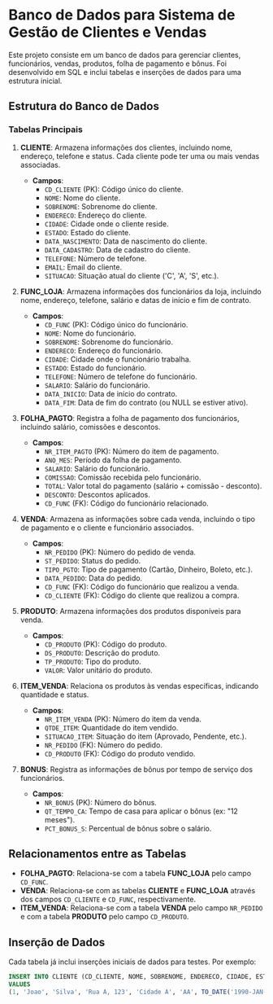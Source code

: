 # Banco de Dados para Sistema de Gestão de Clientes e Vendas

Este projeto consiste em um banco de dados para gerenciar clientes, funcionários, vendas, produtos, folha de pagamento e bônus. Foi desenvolvido em SQL e inclui tabelas e inserções de dados para uma estrutura inicial.

## Estrutura do Banco de Dados

### Tabelas Principais

1. **CLIENTE**: Armazena informações dos clientes, incluindo nome, endereço, telefone e status. Cada cliente pode ter uma ou mais vendas associadas.
    - **Campos**:
      - `CD_CLIENTE` (PK): Código único do cliente.
      - `NOME`: Nome do cliente.
      - `SOBRENOME`: Sobrenome do cliente.
      - `ENDERECO`: Endereço do cliente.
      - `CIDADE`: Cidade onde o cliente reside.
      - `ESTADO`: Estado do cliente.
      - `DATA_NASCIMENTO`: Data de nascimento do cliente.
      - `DATA_CADASTRO`: Data de cadastro do cliente.
      - `TELEFONE`: Número de telefone.
      - `EMAIL`: Email do cliente.
      - `SITUACAO`: Situação atual do cliente ('C', 'A', 'S', etc.).
      
2. **FUNC_LOJA**: Armazena informações dos funcionários da loja, incluindo nome, endereço, telefone, salário e datas de início e fim de contrato.
    - **Campos**:
      - `CD_FUNC` (PK): Código único do funcionário.
      - `NOME`: Nome do funcionário.
      - `SOBRENOME`: Sobrenome do funcionário.
      - `ENDERECO`: Endereço do funcionário.
      - `CIDADE`: Cidade onde o funcionário trabalha.
      - `ESTADO`: Estado do funcionário.
      - `TELEFONE`: Número de telefone do funcionário.
      - `SALARIO`: Salário do funcionário.
      - `DATA_INICIO`: Data de início do contrato.
      - `DATA_FIM`: Data de fim do contrato (ou NULL se estiver ativo).

3. **FOLHA_PAGTO**: Registra a folha de pagamento dos funcionários, incluindo salário, comissões e descontos.
    - **Campos**:
      - `NR_ITEM_PAGTO` (PK): Número do item de pagamento.
      - `ANO_MES`: Período da folha de pagamento.
      - `SALARIO`: Salário do funcionário.
      - `COMISSAO`: Comissão recebida pelo funcionário.
      - `TOTAL`: Valor total do pagamento (salário + comissão - desconto).
      - `DESCONTO`: Descontos aplicados.
      - `CD_FUNC` (FK): Código do funcionário relacionado.

4. **VENDA**: Armazena as informações sobre cada venda, incluindo o tipo de pagamento e o cliente e funcionário associados.
    - **Campos**:
      - `NR_PEDIDO` (PK): Número do pedido de venda.
      - `ST_PEDIDO`: Status do pedido.
      - `TIPO_PGTO`: Tipo de pagamento (Cartão, Dinheiro, Boleto, etc.).
      - `DATA_PEDIDO`: Data do pedido.
      - `CD_FUNC` (FK): Código do funcionário que realizou a venda.
      - `CD_CLIENTE` (FK): Código do cliente que realizou a compra.

5. **PRODUTO**: Armazena informações dos produtos disponíveis para venda.
    - **Campos**:
      - `CD_PRODUTO` (PK): Código do produto.
      - `DS_PRODUTO`: Descrição do produto.
      - `TP_PRODUTO`: Tipo do produto.
      - `VALOR`: Valor unitário do produto.

6. **ITEM_VENDA**: Relaciona os produtos às vendas específicas, indicando quantidade e status.
    - **Campos**:
      - `NR_ITEM_VENDA` (PK): Número do item da venda.
      - `QTDE_ITEM`: Quantidade do item vendido.
      - `SITUACAO_ITEM`: Situação do item (Aprovado, Pendente, etc.).
      - `NR_PEDIDO` (FK): Número do pedido.
      - `CD_PRODUTO` (FK): Código do produto vendido.

7. **BONUS**: Registra as informações de bônus por tempo de serviço dos funcionários.
    - **Campos**:
      - `NR_BONUS` (PK): Número do bônus.
      - `QT_TEMPO_CA`: Tempo de casa para aplicar o bônus (ex: "12 meses").
      - `PCT_BONUS_S`: Percentual de bônus sobre o salário.

## Relacionamentos entre as Tabelas

- **FOLHA_PAGTO**: Relaciona-se com a tabela **FUNC_LOJA** pelo campo `CD_FUNC`.
- **VENDA**: Relaciona-se com as tabelas **CLIENTE** e **FUNC_LOJA** através dos campos `CD_CLIENTE` e `CD_FUNC`, respectivamente.
- **ITEM_VENDA**: Relaciona-se com a tabela **VENDA** pelo campo `NR_PEDIDO` e com a tabela **PRODUTO** pelo campo `CD_PRODUTO`.

## Inserção de Dados

Cada tabela já inclui inserções iniciais de dados para testes. Por exemplo:

```sql
INSERT INTO CLIENTE (CD_CLIENTE, NOME, SOBRENOME, ENDERECO, CIDADE, ESTADO, DATA_NASCIMENTO, DATA_CADASTRO, TELEFONE, EMAIL, SITUACAO) 
VALUES 
(1, 'Joao', 'Silva', 'Rua A, 123', 'Cidade A', 'AA', TO_DATE('1990-JAN-01', 'YYYY-MON-DD'), SYSDATE, '1234567890', 'joao@example.com', 'C');
